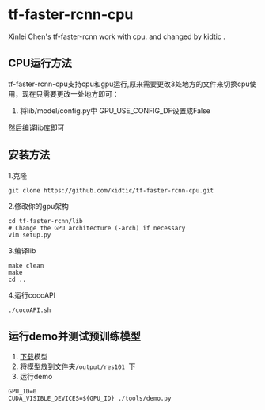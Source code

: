# tf-faster-rcnn-cpu
Xinlei Chen's tf-faster-rcnn work with cpu.
and changed by kidtic . 

## CPU运行方法
tf-faster-rcnn-cpu支持cpu和gpu运行,原来需要更改3处地方的文件来切换cpu使用，现在只需要更改一处地方即可：
1. 将lib/model/config.py中 GPU_USE_CONFIG_DF设置成False


然后编译lib库即可

## 安装方法
1.克隆
```buildoutcfg 
git clone https://github.com/kidtic/tf-faster-rcnn-cpu.git
```
2.修改你的gpu架构
```
cd tf-faster-rcnn/lib
# Change the GPU architecture (-arch) if necessary
vim setup.py
```
3.编译lib
```
make clean
make
cd ..
```
4.运行cocoAPI
```
./cocoAPI.sh
```

## 运行demo并测试预训练模型
1. [下载](https://pan.baidu.com/s/1lcTYvckpk_nsj2H2JECVrw)模型
2. 将模型放到文件夹```/output/res101 ```下
3. 运行demo
```
GPU_ID=0
CUDA_VISIBLE_DEVICES=${GPU_ID} ./tools/demo.py
```